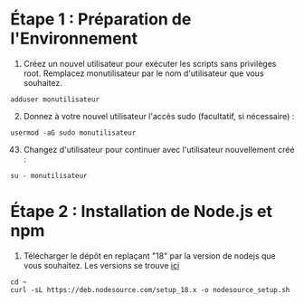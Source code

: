 # Étape 1 : Préparation de l'Environnement
1. Créez un nouvel utilisateur pour exécuter les scripts sans privilèges root. Remplacez monutilisateur par le nom d'utilisateur que vous souhaitez.
```
adduser monutilisateur
```

2. Donnez à votre nouvel utilisateur l'accès sudo (facultatif, si nécessaire) :
```
usermod -aG sudo monutilisateur
```

43. Changez d'utilisateur pour continuer avec l'utilisateur nouvellement créé :
```
su - monutilisateur
```

# Étape 2 : Installation de Node.js et npm
1. Télécharger le dépôt en replaçant "18" par la version de nodejs que vous souhaitez. Les versions se trouve [ici](https://github.com/nodesource/distributions/blob/master/README.md)
```
cd ~
curl -sL https://deb.nodesource.com/setup_18.x -o nodesource_setup.sh
```

